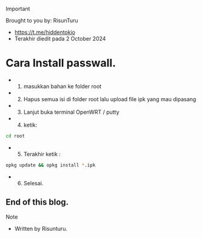 > [!IMPORTANT]
> Brought to you by: RisunTuru
> - https://t.me/hiddentokio
> - Terakhir diedit pada 2 October 2024

# Cara Install passwall.
- 1. masukkan bahan ke folder root 
- 2. Hapus semua isi di folder root lalu upload file ipk yang mau dipasang
- 3. Lanjut buka terminal OpenWRT / putty
- 4. ketik: 
```bash
cd root
```
- 5. Terakhir ketik :
```bash
opkg update && opkg install *.ipk 
```
- 6. Selesai.

## End of this blog.
> [!NOTE]
> - Written by Risunturu.